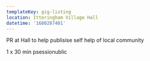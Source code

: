 ```yaml
---
templateKey: gig-listing
location: Itteringham Village Hall
datetime: '1680287401'
---
```

P﻿R at Hall to help publisise self help of local community 

1﻿ x 30 min psessionublic